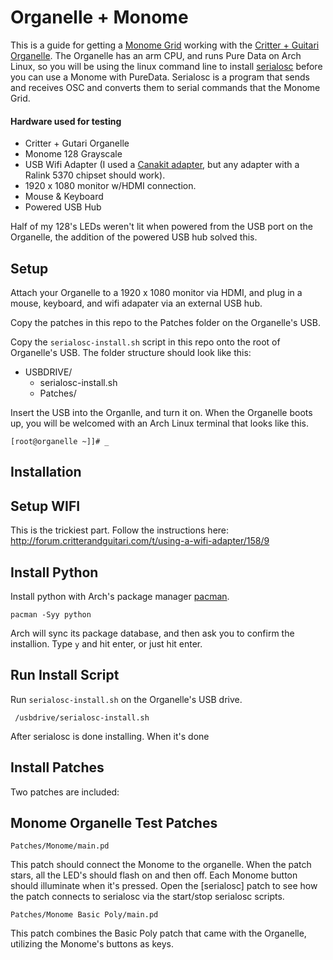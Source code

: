 # Organelle + Monome

This is a guide for getting a [Monome Grid](http://monome.org/grid/) working with the [Critter + Guitari Organelle](https://www.critterandguitari.com/pages/organelle). The Organelle has an arm CPU, and runs Pure Data on Arch Linux, so you will be using the linux command line to install [serialosc](https://github.com/monome/serialosc) before you can use a Monome with PureData. Serialosc is a program that sends and receives OSC and converts them to serial commands that the Monome Grid.

#### Hardware used for testing

  - Critter + Gutari Organelle
  - Monome 128 Grayscale
  - USB Wifi Adapter (I used a [Canakit adapter](http://www.canakit.com/raspberry-pi-wifi.html), but any adapter with a Ralink 5370 chipset should work).
  - 1920 x 1080 monitor w/HDMI connection.
  - Mouse & Keyboard
  - Powered USB Hub

Half of my 128's LEDs weren't lit when powered from the USB port on the Organelle, the addition of the powered USB hub solved this.

## Setup

Attach your Organelle to a 1920 x 1080 monitor via HDMI, and plug in a mouse, keyboard, and wifi adapater via an external USB hub.

Copy the patches in this repo to the Patches folder on the Organelle's USB.

Copy the `serialosc-install.sh` script in this repo onto the root of Organelle's USB. The folder structure should look like this:

- USBDRIVE/
  - serialosc-install.sh
  - Patches/

Insert the USB into the Organlle, and turn it on. When the Organelle boots up, you will be welcomed with an Arch Linux terminal that looks like this.

    [root@organelle ~]]# _

## Installation

## Setup WIFI

This is the trickiest part. Follow the instructions here: http://forum.critterandguitari.com/t/using-a-wifi-adapter/158/9

## Install Python

Install python with Arch's package manager [pacman](https://wiki.archlinux.org/index.php/Pacman).

    pacman -Syy python

Arch will sync its package database, and then ask you to confirm the installion. Type `y` and hit enter, or just hit enter.

## Run Install Script

Run `serialosc-install.sh` on the Organelle's USB drive.

     /usbdrive/serialosc-install.sh

After serialosc is done installing. When it's done

## Install Patches

Two patches are included:

##  Monome Organelle Test Patches

    Patches/Monome/main.pd

This patch should connect the Monome to the organelle. When the patch stars, all the LED's should flash on and then off. Each Monome button should illuminate when it's pressed. Open the [serialosc] patch to see how the patch connects to serialosc via the start/stop serialosc scripts.

    Patches/Monome Basic Poly/main.pd

This patch combines the Basic Poly patch that came with the Organelle, utilizing the Monome's buttons as keys.
